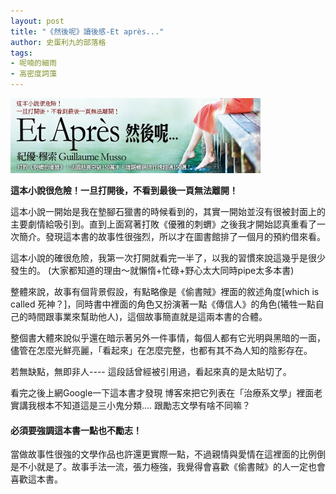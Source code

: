 ```yaml
---
layout: post
title: "《然後呢》讀後感-Et après..."
author: 史蛋利九的部落格
tags:
- 呢喃的細雨
- 高密度詞藻
---
```

![image](/img/in-post/Et-Apres.jpg)

**這本小說很危險！一旦打開後，不看到最後一頁無法離開！**

這本小說一開始是我在墊腳石獵書的時候看到的，其實一開始並沒有很被封面上的主要劇情給吸引到。直到上面寫著打敗《優雅的刺蝟》之後我才開始認真重看了一次簡介。發現這本書的故事性很強烈，所以才在圖書館排了一個月的預約借來看。

這本小說的確很危險，我第一次打開就看完一半了，以我的習慣來說這幾乎是很少發生的。
(大家都知道的理由～就懶惰+忙碌+野心太大同時pipe太多本書)

整體來說，故事有個背景假設，有點略像是《偷書賊》裡面的敘述角度[which is called 死神？]，同時書中裡面的角色又扮演著一點《傳信人》的角色(犧牲一點自己的時間跟事業來幫助他人)，這個故事簡直就是這兩本書的合體。

整個書大體來說似乎還在暗示著另外一件事情，每個人都有它光明與黑暗的一面，儘管在怎麼光鮮亮麗，「看起來」在怎麼完整，也都有其不為人知的陰影存在。

若無缺點，無即非人---- 這段話曾經被引用過，看起來真的是太貼切了。

看完之後上網Google一下這本書才發現 博客來把它列表在「治療系文學」裡面老實講我根本不知道這是三小鬼分類.... 跟勵志文學有啥不同嘛？

#### 必須要強調這本書一點也不勵志！

當做故事性很強的文學作品也許還更實際一點，不過親情與愛情在這裡面的比例倒是不小就是了。故事手法一流，張力極強，我覺得會喜歡《偷書賊》的人一定也會喜歡這本書。
